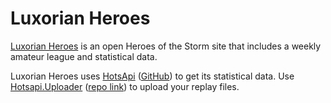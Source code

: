 # Luxorian Heroes

[Luxorian Heroes](http://luxorian.gg/) is an open Heroes of the Storm site that includes a weekly amateur league and statistical data.

Luxorian Heroes uses [HotsApi](http://hotsapi.net/) ([GitHub](https://github.com/poma/hotsapi/)) to get its statistical data. Use [Hotsapi.Uploader](http://hotsapi.net/upload) ([repo link](https://github.com/poma/Hotsapi.Uploader)) to upload your replay files.